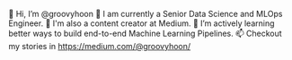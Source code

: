 
👋 Hi, I’m @groovyhoon
👀 I am currently a Senior Data Science and MLOps Engineer.
🌱 I'm also a content creator at Medium.
💞️ I’m actively learning better ways to build end-to-end Machine Learning Pipelines.
📫 Checkout my stories in https://medium.com/@groovyhoon/
